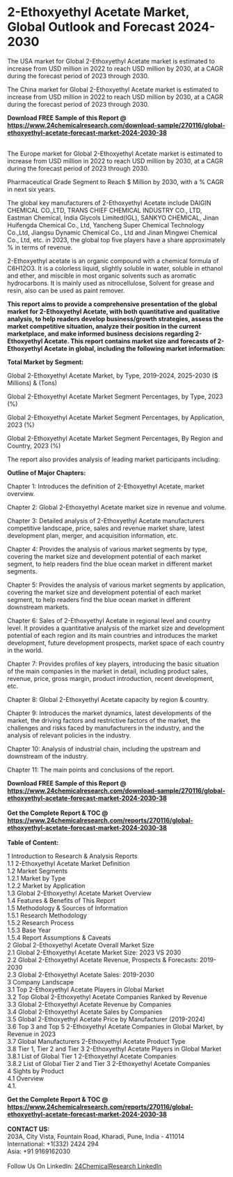 <h1>2-Ethoxyethyl Acetate Market, Global Outlook and Forecast 2024-2030</h1><p>The USA market for Global 2-Ethoxyethyl Acetate market is estimated to increase from USD million in 2022 to reach USD million by 2030, at a CAGR during the forecast period of 2023 through 2030.</p><p>
</p><p>The China market for Global 2-Ethoxyethyl Acetate market is estimated to increase from USD million in 2022 to reach USD million by 2030, at a CAGR during the forecast period of 2023 through 2030.</p><div><b>Download FREE Sample of this Report @ 
            <a href="https://www.24chemicalresearch.com/download-sample/270116/global-ethoxyethyl-acetate-forecast-market-2024-2030-38">
            https://www.24chemicalresearch.com/download-sample/270116/global-ethoxyethyl-acetate-forecast-market-2024-2030-38</a></b></div><br><p>
</p><p>The Europe market for Global 2-Ethoxyethyl Acetate market is estimated to increase from USD million in 2022 to reach USD million by 2030, at a CAGR during the forecast period of 2023 through 2030.</p><p>
Pharmaceutical Grade Segment to Reach $ Million by 2030, with a % CAGR in next six years.</p><p>
The global key manufacturers of 2-Ethoxyethyl Acetate include DAIGIN CHEMICAL CO.,LTD, TRANS CHIEF CHEMICAL INDUSTRY CO., LTD, Eastman Chemical, India Glycols Limited(IGL), SANKYO CHEMICAL, Jinan Huifengda Chemical Co., Ltd, Yancheng Super Chemical Technology Co.,Ltd, Jiangsu Dynamic Chemical Co., Ltd and Jinan Mingwei Chemical Co., Ltd, etc. in 2023, the global top five players have a share approximately % in terms of revenue.</p><p>
2-Ethoxyethyl acetate is an organic compound with a chemical formula of C6H12O3. It is a colorless liquid, slightly soluble in water, soluble in ethanol and ether, and miscible in most organic solvents such as aromatic hydrocarbons. It is mainly used as nitrocellulose, Solvent for grease and resin, also can be used as paint remover.</p><p>
<strong>This report aims to provide a comprehensive presentation of the global market for 2-Ethoxyethyl Acetate, with both quantitative and qualitative analysis, to help readers develop business/growth strategies, assess the market competitive situation, analyze their position in the current marketplace, and make informed business decisions regarding 2-Ethoxyethyl Acetate. This report contains market size and forecasts of 2-Ethoxyethyl Acetate in global, including the following market information:</strong></p><p>
</p><p>
<strong>Total Market by Segment:</strong></p><p>
Global 2-Ethoxyethyl Acetate Market, by Type, 2019-2024, 2025-2030 ($ Millions) &amp; (Tons)</p><p>
Global 2-Ethoxyethyl Acetate Market Segment Percentages, by Type, 2023 (%)</p><p>
</p><p>
Global 2-Ethoxyethyl Acetate Market Segment Percentages, by Application, 2023 (%)</p><p>
</p><p>
Global 2-Ethoxyethyl Acetate Market Segment Percentages, By Region and Country, 2023 (%)</p><p>
</p><p>
The report also provides analysis of leading market participants including:</p><p>
</p><p>
</p><p>
</p><p><strong>Outline of Major Chapters:</strong></p><p>
</p><p>Chapter 1: Introduces the definition of 2-Ethoxyethyl Acetate, market overview.</p><p>
Chapter 2: Global 2-Ethoxyethyl Acetate market size in revenue and volume.</p><p>
Chapter 3: Detailed analysis of 2-Ethoxyethyl Acetate manufacturers competitive landscape, price, sales and revenue market share, latest development plan, merger, and acquisition information, etc.</p><p>
Chapter 4: Provides the analysis of various market segments by type, covering the market size and development potential of each market segment, to help readers find the blue ocean market in different market segments.</p><p>
Chapter 5: Provides the analysis of various market segments by application, covering the market size and development potential of each market segment, to help readers find the blue ocean market in different downstream markets.</p><p>
Chapter 6: Sales of 2-Ethoxyethyl Acetate in regional level and country level. It provides a quantitative analysis of the market size and development potential of each region and its main countries and introduces the market development, future development prospects, market space of each country in the world.</p><p>
Chapter 7: Provides profiles of key players, introducing the basic situation of the main companies in the market in detail, including product sales, revenue, price, gross margin, product introduction, recent development, etc.</p><p>
Chapter 8: Global 2-Ethoxyethyl Acetate capacity by region &amp; country.</p><p>
Chapter 9: Introduces the market dynamics, latest developments of the market, the driving factors and restrictive factors of the market, the challenges and risks faced by manufacturers in the industry, and the analysis of relevant policies in the industry.</p><p>
Chapter 10: Analysis of industrial chain, including the upstream and downstream of the industry.</p><p>
Chapter 11: The main points and conclusions of the report.</p><div><b>Download FREE Sample of this Report @ 
            <a href="https://www.24chemicalresearch.com/download-sample/270116/global-ethoxyethyl-acetate-forecast-market-2024-2030-38">
            https://www.24chemicalresearch.com/download-sample/270116/global-ethoxyethyl-acetate-forecast-market-2024-2030-38</a></b></div><br><div><b>Get the Complete Report & TOC @ 
            <a href="https://www.24chemicalresearch.com/reports/270116/global-ethoxyethyl-acetate-forecast-market-2024-2030-38">
            https://www.24chemicalresearch.com/reports/270116/global-ethoxyethyl-acetate-forecast-market-2024-2030-38</a></b></div><br>
            <b>Table of Content:</b><p>1 Introduction to Research & Analysis Reports<br />
    1.1 2-Ethoxyethyl Acetate Market Definition<br />
    1.2 Market Segments<br />
        1.2.1 Market by Type<br />
        1.2.2 Market by Application<br />
    1.3 Global 2-Ethoxyethyl Acetate Market Overview<br />
    1.4 Features & Benefits of This Report<br />
    1.5 Methodology & Sources of Information<br />
        1.5.1 Research Methodology<br />
        1.5.2 Research Process<br />
        1.5.3 Base Year<br />
        1.5.4 Report Assumptions & Caveats<br />
2 Global 2-Ethoxyethyl Acetate Overall Market Size<br />
    2.1 Global 2-Ethoxyethyl Acetate Market Size: 2023 VS 2030<br />
    2.2 Global 2-Ethoxyethyl Acetate Revenue, Prospects & Forecasts: 2019-2030<br />
    2.3 Global 2-Ethoxyethyl Acetate Sales: 2019-2030<br />
3 Company Landscape<br />
    3.1 Top 2-Ethoxyethyl Acetate Players in Global Market<br />
    3.2 Top Global 2-Ethoxyethyl Acetate Companies Ranked by Revenue<br />
    3.3 Global 2-Ethoxyethyl Acetate Revenue by Companies<br />
    3.4 Global 2-Ethoxyethyl Acetate Sales by Companies<br />
    3.5 Global 2-Ethoxyethyl Acetate Price by Manufacturer (2019-2024)<br />
    3.6 Top 3 and Top 5 2-Ethoxyethyl Acetate Companies in Global Market, by Revenue in 2023<br />
    3.7 Global Manufacturers 2-Ethoxyethyl Acetate Product Type<br />
    3.8 Tier 1, Tier 2 and Tier 3 2-Ethoxyethyl Acetate Players in Global Market<br />
        3.8.1 List of Global Tier 1 2-Ethoxyethyl Acetate Companies<br />
        3.8.2 List of Global Tier 2 and Tier 3 2-Ethoxyethyl Acetate Companies<br />
4 Sights by Product<br />
    4.1 Overview<br />
        4.1.</p><div><b>Get the Complete Report & TOC @ 
            <a href="https://www.24chemicalresearch.com/reports/270116/global-ethoxyethyl-acetate-forecast-market-2024-2030-38">
            https://www.24chemicalresearch.com/reports/270116/global-ethoxyethyl-acetate-forecast-market-2024-2030-38</a></b></div><br><b>CONTACT US:</b><br>
            203A, City Vista, Fountain Road, Kharadi, Pune, India - 411014<br>
            International: +1(332) 2424 294<br>
            Asia: +91 9169162030 <br><br>
            Follow Us On LinkedIn: <a href="https://www.linkedin.com/company/24chemicalresearch/">24ChemicalResearch LinkedIn</a>